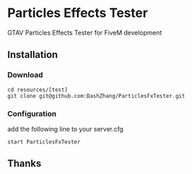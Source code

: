 # Particles Effects Tester
GTAV Particles Effects Tester for FiveM development

## Installation
### Download
```
cd resources/[test]
git clone git@github.com:DashZhang/ParticlesFxTester.git
```
### Configuration
add the following line to your server.cfg
```
start ParticlesFxTester
```

## Thanks